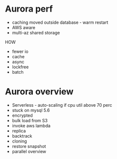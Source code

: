 
# Aurora perf
* caching moved outside database - warm restart
* AWS aware
* multi-az shared storage

HOW
* fewer io
* cache
* async
* lockfree
* batch

# Aurora overview

* Serverless - auto-scaling if cpu util above 70 perc
* stuck on mysql 5.6
* encrypted
* bulk load from S3
* invoke aws lambda 
* replica
* backtrack
* cloning
* restore snapshot
* parallel overview




